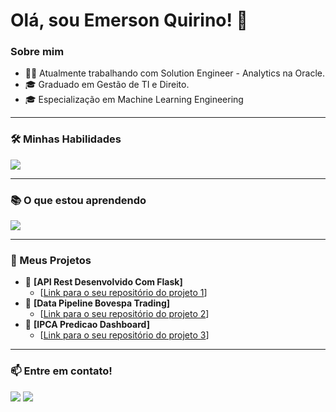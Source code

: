 # Olá, sou Emerson Quirino! 👋

### Sobre mim
- 👨‍💻 Atualmente trabalhando com Solution Engineer - Analytics na Oracle.
- 🎓 Graduado em Gestão de TI e Direito.
- 🎓 Especialização em Machine Learning Engineering

---

### 🛠️ Minhas Habilidades
<p align="left">
  <a href="https://skillicons.dev">
    <img src="https://skillicons.dev/icons?i=python,mysql,oracle,oci" />
  </a>
</p>

---

### 📚 O que estou aprendendo
<p align="left">
  <a href="https://skillicons.dev">
    <img src="https://skillicons.dev/icons?i=aws,docker,flask" />
  </a>
</p>

---

### 🚀 Meus Projetos

- 🔗 **[API Rest Desenvolvido Com Flask]**
  - [[Link para o seu repositório do projeto 1](https://github.com/emersonquirino/TechChallengeFase1-APIrestDesenvolvidoComFlask.git)]
- 🔗 **[Data Pipeline Bovespa Trading]**
  - [[Link para o seu repositório do projeto 2](https://github.com/emersonquirino/TechChallengeFase2-DataPipelineBovespaTrading.git)]
- 🔗 **[IPCA Predicao Dashboard]**
  - [[Link para o seu repositório do projeto 3](https://github.com/emersonquirino/Tech-Challenge-Fase-3-IPCA-PredicaoDashboard.git)]

---

### 📫 Entre em contato!
<p align="left">
<a href="https://www.linkedin.com/in/emerson-quirino-0506b5150/" target="_blank"><img src="https://img.shields.io/badge/-LinkedIn-%230077B5?style=for-the-badge&logo=linkedin&logoColor=white" target="_blank"></a>
<a href="mailto:emersonquirinoalves@outlook.com"><img src="https://img.shields.io/badge/Outlook-0078D4?style=for-the-badge&logo=microsoft-outlook&logoColor=white" /></a>
</p>
